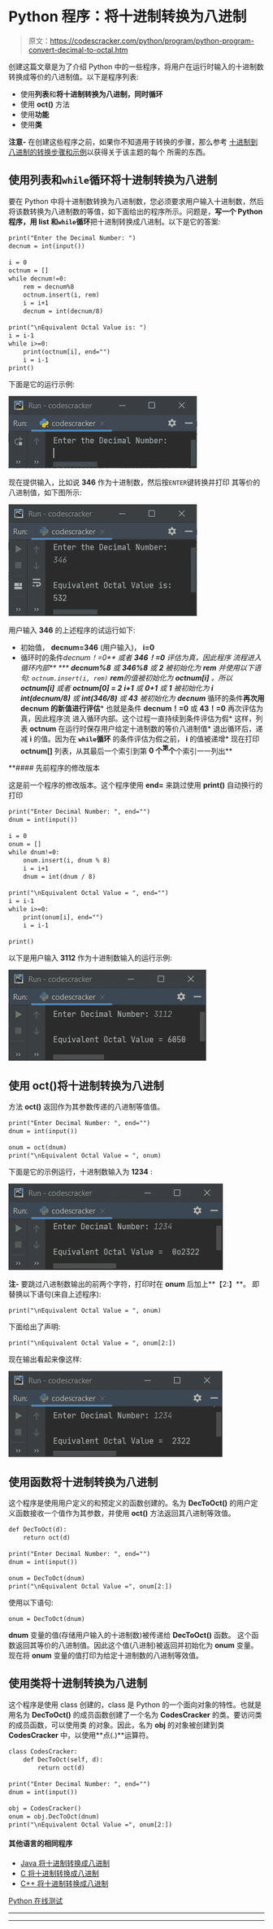 # Python 程序：将十进制转换为八进制

> 原文：<https://codescracker.com/python/program/python-program-convert-decimal-to-octal.htm>

创建这篇文章是为了介绍 Python 中的一些程序，将用户在运行时输入的十进制数转换成等价的八进制值。以下是程序列表:

*   使用**列表**和**将十进制转换为八进制，同时循环**
*   使用 **oct()** 方法
*   使用**功能**
*   使用**类**

**注意-** 在创建这些程序之前，如果你不知道用于转换的步骤，那么参考 [十进制到八进制的转换步骤和示例](/computer-fundamental/decimal-to-octal.htm)以获得关于该主题的每个 所需的东西。

## 使用列表和`while`循环将十进制转换为八进制

要在 Python 中将十进制数转换为八进制数，您必须要求用户输入十进制数，然后将该数转换为八进制数的等值，如下面给出的程序所示。问题是，**写一个 Python 程序，用 list 和`while`循环**把十进制转换成八进制。以下是它的答案:

```
print("Enter the Decimal Number: ")
decnum = int(input())

i = 0
octnum = []
while decnum!=0:
    rem = decnum%8
    octnum.insert(i, rem)
    i = i+1
    decnum = int(decnum/8)

print("\nEquivalent Octal Value is: ")
i = i-1
while i>=0:
    print(octnum[i], end="")
    i = i-1
print()
```

下面是它的运行示例:

![decimal to octal python](img/4d4dafa37113d0cb10d290506f949b49.png)

现在提供输入，比如说 **346** 作为十进制数，然后按`ENTER`键转换并打印 其等价的八进制值，如下图所示:

![convert decimal to octal python](img/4b9cfbc9b14fc7b8d74dfb5a873a0025.png)

用户输入 **346** 的上述程序的试运行如下:

*   初始值， **decnum=346** (用户输入)， **i=0**
*   循环时的条件****decnum！=0** 或者 **346！=0** 评估为真，因此程序 流程进入循环内部**
***   **decnum%8** 或 **346%8** 或 **2** 被初始化为 **rem***   并使用以下语句:
    `octnum.insert(i, rem)`
    **rem**的值被初始化为 **octnum[i]** 。所以 **octnum[i]** 或者 **octnum[0] = 2***   **i+1** 或 **0+1** 或 **1** 被初始化为 **i***   **int(decnum/8)** 或 **int(346/8)** 或 **43** 被初始化为 **decnum***   循环的条件**再次用 **decnum** 的新值进行评估***   也就是条件 **decnum！=0** 或 **43！=0** 再次评估为真，因此程序流 进入循环内部。这个过程一直持续到条件评估为假*   这样，列表 **octnum** 在运行时保存用户给定十进制数的等价八进制值*   退出循环后，递减 **i** 的值。因为在 **`while`循环** 的条件评估为假之前， **i** 的值被递增*   现在打印 **octnum[]** 列表，从其最后一个索引到第 **0 个<sup>第</sup>个**个索引一一列出**

 **#### 先前程序的修改版本

这是前一个程序的修改版本。这个程序使用 **end=** 来跳过使用 **print()** 自动换行的打印

```
print("Enter Decimal Number: ", end="")
dnum = int(input())

i = 0
onum = []
while dnum!=0:
    onum.insert(i, dnum % 8)
    i = i+1
    dnum = int(dnum / 8)

print("\nEquivalent Octal Value = ", end="")
i = i-1
while i>=0:
    print(onum[i], end="")
    i = i-1

print()
```

以下是用户输入 **3112** 作为十进制数输入的运行示例:

![python convert decimal to octal](img/79ae0334d0e6ed1840ac5af0be003d31.png)

## 使用 oct()将十进制转换为八进制

方法 **oct()** 返回作为其参数传递的八进制等值值。

```
print("Enter Decimal Number: ", end="")
dnum = int(input())

onum = oct(dnum)
print("\nEquivalent Octal Value = ", onum)
```

下面是它的示例运行，十进制数输入为 **1234** :

![python decimal to octal using oct](img/a1830af63364501f03543506d3cd6495.png)

**注-** 要跳过八进制数输出的前两个字符，打印时在 **onum** 后加上**【2:】**。 即替换以下语句(来自上述程序):

```
print("\nEquivalent Octal Value = ", onum)
```

下面给出了声明:

```
print("\nEquivalent Octal Value = ", onum[2:])
```

现在输出看起来像这样:

![decimal to octal conversion in python](img/e1b65ef67e0689607b9ce7f8c42ffb96.png)

## 使用函数将十进制转换为八进制

这个程序是使用用户定义的和预定义的函数创建的。名为 **DecToOct()** 的用户定义函数接收一个值作为其参数，并使用 **oct()** 方法返回其八进制等效值。

```
def DecToOct(d):
    return oct(d)

print("Enter Decimal Number: ", end="")
dnum = int(input())

onum = DecToOct(dnum)
print("\nEquivalent Octal Value =", onum[2:])
```

使用以下语句:

```
onum = DecToOct(dnum)
```

**dnum** 变量的值(存储用户输入的十进制数)被传递给 **DecToOct()** 函数。 这个函数返回其等价的八进制值。因此这个值(八进制)被返回并初始化为 **onum** 变量。现在将 **onum** 变量的值打印为给定十进制数的八进制等效值。

## 使用类将十进制转换为八进制

这个程序是使用 class 创建的，class 是 Python 的一个面向对象的特性。也就是用名为 **DecToOct()** 的成员函数创建了一个名为 **CodesCracker** 的类。要访问类的成员函数，可以使用类 的对象。因此，名为 **obj** 的对象被创建到类 **CodesCracker** 中，以使用**点(.)**运算符。

```
class CodesCracker:
    def DecToOct(self, d):
        return oct(d)

print("Enter Decimal Number: ", end="")
dnum = int(input())

obj = CodesCracker()
onum = obj.DecToOct(dnum)
print("\nEquivalent Octal Value =", onum[2:])
```

#### 其他语言的相同程序

*   [Java 将十进制转换成八进制](/java/program/java-program-convert-decimal-to-octal.htm)
*   [C 将十进制转换成八进制](/c/program/c-program-convert-decimal-to-octal.htm)
*   [C++ 将十进制转换成八进制](/cpp/program/cpp-program-convert-decimal-to-octal.htm)

[Python 在线测试](/exam/showtest.php?subid=10)

* * *

* * ***